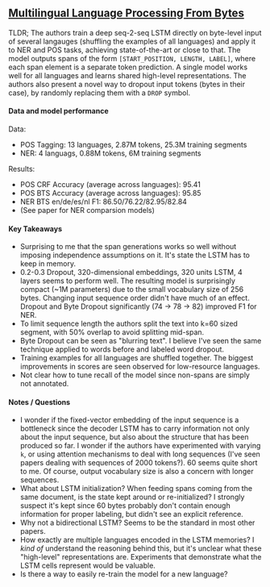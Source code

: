 ## [Multilingual Language Processing From Bytes](http://arxiv.org/abs/1512.00103)

TLDR; The authors train a deep seq-2-seq LSTM directly on byte-level input of several langauges (shuffling the examples of all languages) and apply it to NER and POS tasks, achieving state-of-the-art or close to that. The model outputs spans of the form `[START_POSITION, LENGTH, LABEL]`, where each span element is a separate token prediction. A single model works well for all languages and learns shared high-level representations. The authors also present a novel way to dropout input tokens (bytes in their case), by randomly replacing them with a `DROP` symbol.

#### Data and model performance

Data:

- POS Tagging: 13 languages, 2.87M tokens, 25.3M training segments
- NER: 4 languags, 0.88M tokens, 6M training segments

Results:

- POS CRF Accuracy (average across languages): 95.41
- POS BTS Accuracy (average across languages): 95.85
- NER BTS en/de/es/nl F1: 86.50/76.22/82.95/82.84
- (See paper for NER comparsion models)

#### Key Takeaways

- Surprising to me that the span generations works so well without imposing independence assumptions on it. It's state the LSTM has to keep in memory.
- 0.2-0.3 Dropout, 320-dimensional embeddings, 320 units LSTM, 4 layers seems to perform well. The resulting model is surprisingly compact (~1M parameters) due to the small vocabulary size of 256 bytes. Changing input sequence order didn't have much of an effect. Dropout and Byte Dropout significantly (74 -> 78 -> 82) improved F1 for NER.
- To limit sequence length the authors split the text into k=60 sized segment, with 50% overlap to avoid splitting mid-span.
- Byte Dropout can be seen as "blurring text". I believe I've seen the same technique applied to words before and labeled word dropout. 
- Training examples for all languages are shuffled together. The biggest improvements in scores are seen observed for low-resource languages.
- Not clear how to tune recall of the model since non-spans are simply not annotated.

#### Notes / Questions

- I wonder if the fixed-vector embedding of the input sequence is a bottleneck since the decoder LSTM has to carry information not only about the input sequence, but also about the structure that has been produced so far. I wonder if the authors have experimented with varying `k`, or using attention mechanisms to deal with long sequences (I've seen papers dealing with sequences of 2000 tokens?). 60 seems quite short to me. Of course, output vocabulary size is also a concern with longer sequences.
- What about LSTM initialization? When feeding spans coming from the same document, is the state kept around or re-initialized? I strongly suspect it's kept since 60 bytes probably don't contain enough information for proper labeling, but didn't see an explicit reference.
- Why not a bidirectional LSTM? Seems to be the standard in most other papers.
- How exactly are multiple languages encoded in the LSTM memories? I *kind of* understand the reasoning behind this, but it's unclear what these "high-level" representations are. Experiments that demonstrate what the LSTM cells represent would be valuable.
- Is there a way to easily re-train the model for a new language?

